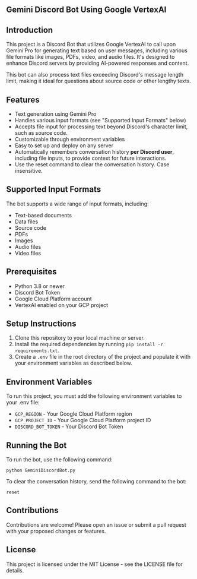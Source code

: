 ## Gemini Discord Bot Using Google VertexAI

## Introduction
This project is a Discord Bot that utilizes Google VertexAI to call upon Gemini Pro for generating text based on user messages, including various file formats like images, PDFs, video, and audio files.  It's designed to enhance Discord servers by providing AI-powered responses and content. 

This bot can also process text files exceeding Discord's message length limit, making it ideal for questions about source code or other lengthy texts.

## Features
- Text generation using Gemini Pro
- Handles various input formats (see "Supported Input Formats" below)
- Accepts file input for processing text beyond Discord's character limit, such as source code.
- Customizable through environment variables
- Easy to set up and deploy on any server
- Automatically remembers conversation history **per Discord user**, including file inputs, to provide context for future interactions.
- Use the reset command to clear the conversation history. Case insensitive.


## Supported Input Formats
The bot supports a wide range of input formats, including:
- Text-based documents
- Data files
- Source code
- PDFs
- Images
- Audio files
- Video files

## Prerequisites
- Python 3.8 or newer
- Discord Bot Token
- Google Cloud Platform account
- VertexAI enabled on your GCP project

## Setup Instructions
1. Clone this repository to your local machine or server.
2. Install the required dependencies by running `pip install -r requirements.txt`.
3. Create a `.env` file in the root directory of the project and populate it with your environment variables as described below.

## Environment Variables
To run this project, you must add the following environment variables to your .env file:

- `GCP_REGION` - Your Google Cloud Platform region
- `GCP_PROJECT_ID` - Your Google Cloud Platform project ID
- `DISCORD_BOT_TOKEN` - Your Discord Bot Token

## Running the Bot
To run the bot, use the following command:
```
python GeminiDiscordBot.py
```
To clear the conversation history, send the following command to the bot:
```
reset
```

## Contributions
Contributions are welcome! Please open an issue or submit a pull request with your proposed changes or features.

## License
This project is licensed under the MIT License - see the LICENSE file for details.
